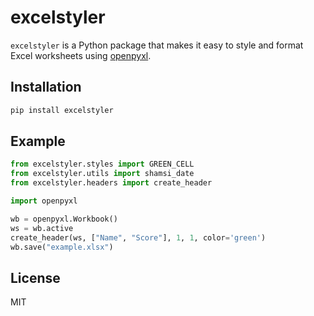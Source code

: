 # excelstyler

`excelstyler` is a Python package that makes it easy to style and format Excel worksheets using [openpyxl](https://openpyxl.readthedocs.io).

## Installation
```bash
pip install excelstyler
```

## Example
```python
from excelstyler.styles import GREEN_CELL
from excelstyler.utils import shamsi_date
from excelstyler.headers import create_header

import openpyxl

wb = openpyxl.Workbook()
ws = wb.active
create_header(ws, ["Name", "Score"], 1, 1, color='green')
wb.save("example.xlsx")
```

## License
MIT
